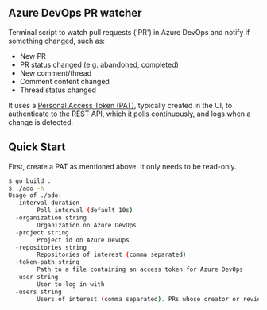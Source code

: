 ## Azure DevOps PR watcher

Terminal script to watch pull requests ('PR') in Azure DevOps and notify if something changed, such as:
- New PR
- PR status changed (e.g. abandoned, completed)
- New comment/thread
- Comment content changed
- Thread status changed

It uses a [Personal Access Token (PAT)](https://learn.microsoft.com/en-us/azure/devops/organizations/accounts/use-personal-access-tokens-to-authenticate?toc=%2Fazure%2Fdevops%2Forganizations%2Fsecurity%2Ftoc.json&view=azure-devops&tabs=Windows), typically created in the UI, to authenticate to the REST API, which it polls continuously, and logs when a change is detected.


## Quick Start

First, create a PAT as mentioned above. It only needs to be read-only.

```sh
$ go build .
$ ./ado -h
Usage of ./ado:
  -interval duration
        Poll interval (default 10s)
  -organization string
        Organization on Azure DevOps
  -project string
        Project id on Azure DevOps
  -repositories string
        Repositories of interest (comma separated)
  -token-path string
        Path to a file containing an access token for Azure DevOps
  -user string
        User to log in with
  -users string
        Users of interest (comma separated). PRs whose creator or reviewers match at least one of those will be shown
```
